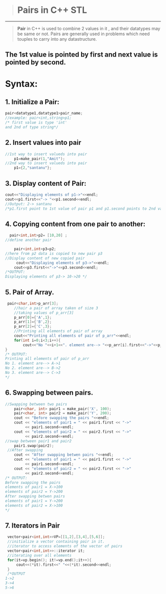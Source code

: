 > # Pairs in C++ STL

---

> **Pair** in C++ is used to combine 2 values in it , and their datatypes may be same or not. Pairs are generally used in problems which need touples to carry into any datastructure.
> <br>

## The 1st value is pointed by first and next value is pointed by second.

# Syntax:

## 1. Initialize a Pair:

```cpp
pair<datatype1,datatype1>pair_name;
//example: pair<int,string>p1;
/* first value is type 'int'
and 2nd of type string*/
```

## 2. Insert values into pair

```cpp
//1st way to insert valueds into pair
    p1=make_pair(1,"Amit");
//2nd way to insert valueds into pair
    p1={2,"santanu"};
```

## 3. Display content of Pair:

```cpp
cout<<"Displaying elements of p1->"<<endl;
cout<<p1.first<<"-> "<<p1.second<<endl;
//Output: 2-> santanu
/*p1.first point to 1st value of pair p1 and p1.second points to 2nd value of pair p1.
```

## 4. Copying content from one pair to another:

```cpp
  pair<int,int>p2= [10,20] ;
//define another pair

    pair<int,int>p3=p2;
//here from p2 data is copied to new pair p3
//Display content of new copied pair
     cout<<"Displaying elements of p3->"<<endl;
    cout<<p3.first<<"->"<<p3.second<<endl;
/*OUTPUT:
Displaying elements of p3-> 10->20 */
```

## 5. Pair of Array.

```cpp
 pair<char,int>p_arr[3];
    //hair a pair of array taken of size 3
    //taking values of p_arr[3]
    p_arr[0]={'A',1};
    p_arr[1]={'B',2};
    p_arr[2]={'C',3};
    //Printing all elements of pair of array
    cout<<"Printing all elements of pair of p_arr"<<endl;
    for(int i=0;i<3;i++){
        cout<<"No "<<i+1<<". element are--> "<<p_arr[i].first<<"->"<<p_arr[i].second<<endl;
}
/* OUTPUT:
Printing all elements of pair of p_arr
No 1. element are--> A->1
No 2. element are--> B->2
No 3. element are--> C->3
*/
```

## 6. Swapping between pairs.

```cpp
//Swapping between two pairs
    pair<char, int> pair1 = make_pair('X', 100);
    pair<char, int> pair2 = make_pair('Y', 200);
    cout << "Before swapping the pairs "<<endl;
    cout << "elements of pair1 = " << pair1.first << "->"
         << pair1.second<<endl;
    cout << "elements of pair2 = " << pair2.first << "->"
         << pair2.second<<endl;
//swap between pair1 and pair2
    pair1.swap(pair2);
 //After swapping
    cout << "After swapping betwen pairs "<<endl;
    cout << "elements of pair1 = " << pair1.first << "->"
         << pair1.second<<endl;
    cout << "elements of pair2 = " << pair2.first << "->"
         << pair2.second<<endl;
/* OUTPUT:
Before swapping the pairs
elements of pair1 = X->100
elements of pair2 = Y->200
After swapping betwen pairs
elements of pair1 = Y->200
elements of pair2 = X->100
*/
```

## 7. Iterators in Pair

```cpp
 vector<pair<int,int>>VP=[[1,2],[3,4],[5,6]];
 //initialize a vector containing pair in it.
 //iterator to access elements of the vector of pairs
 vector<pair<int,int>>::iterator it;
 //iterating over all elements
 for(it=vp.begin(); it!=vp.end();it++){
     cout<<(*it).first<<" "<<(*it).second<<endl;
 }
 /*OUTPUT
1->2
3->4
5->6
```
